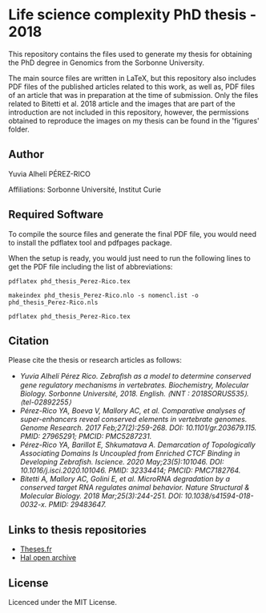 # Life science complexity PhD thesis - 2018

This repository contains the files used to generate my thesis for obtaining the PhD degree in Genomics from the Sorbonne University.

The main source files are written in LaTeX, but this repository also includes PDF files of the published articles related to this work, as well as, PDF files of an article that was in preparation at the time of submission. Only the files related to Bitetti et al. 2018 article and the images that are part of the introduction are not included in this repository, however, the permissions obtained to reproduce the images on my thesis can be found in the 'figures' folder.

## Author

Yuvia Alhelí PÉREZ-RICO

Affiliations: Sorbonne Université, Institut Curie

## Required Software

To compile the source files and generate the final PDF file, you would need to install the pdflatex tool and pdfpages package.

When the setup is ready, you would just need to run the following lines to get the PDF file including the list of abbreviations:

`pdflatex phd_thesis_Perez-Rico.tex`

`makeindex phd_thesis_Perez-Rico.nlo -s nomencl.ist -o phd_thesis_Perez-Rico.nls`

`pdflatex phd_thesis_Perez-Rico.tex`

## Citation

Please cite the thesis or research articles as follows:

- *Yuvia Alhelí Pérez Rico. Zebraﬁsh as a model to determine conserved gene regulatory mechanisms in vertebrates. Biochemistry, Molecular Biology. Sorbonne Université, 2018. English. ⟨NNT : 2018SORUS535⟩. ⟨tel-02892255⟩*
- *Pérez-Rico YA, Boeva V, Mallory AC, et al. Comparative analyses of super-enhancers reveal conserved elements in vertebrate genomes. Genome Research. 2017 Feb;27(2):259-268. DOI: 10.1101/gr.203679.115. PMID: 27965291; PMCID: PMC5287231.*
- *Pérez-Rico YA, Barillot E, Shkumatava A. Demarcation of Topologically Associating Domains Is Uncoupled from Enriched CTCF Binding in Developing Zebrafish. Iscience. 2020 May;23(5):101046. DOI: 10.1016/j.isci.2020.101046. PMID: 32334414; PMCID: PMC7182764.*
- *Bitetti A, Mallory AC, Golini E, et al. MicroRNA degradation by a conserved target RNA regulates animal behavior. Nature Structural & Molecular Biology. 2018 Mar;25(3):244-251. DOI: 10.1038/s41594-018-0032-x. PMID: 29483647.*

## Links to thesis repositories

- [Theses.fr](http://theses.fr/2018SORUS535)
- [Hal open archive](https://tel.archives-ouvertes.fr/tel-02892255)

## License

Licenced under the MIT License.
